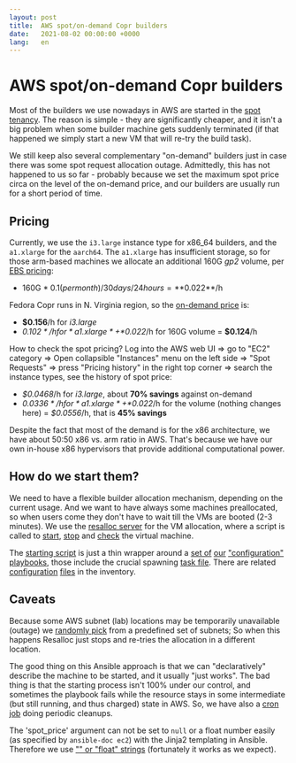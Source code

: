 ```yaml
---
layout: post
title:  AWS spot/on-demand Copr builders
date:   2021-08-02 00:00:00 +0000
lang:   en
---
```


AWS spot/on-demand Copr builders
================================

Most of the builders we use nowadays in AWS are started in the [spot
tenancy][spot].  The reason is simple - they are significantly cheaper, and it isn't a
big problem when some builder machine gets suddenly terminated (if that happened
we simply start a new VM that will re-try the build task).

We still keep also several complementary "on-demand" builders just in case there
was some spot request allocation outage.  Admittedly, this has not happened to us
so far - probably because we set the maximum spot price circa on the level of
the on-demand price, and our builders are usually run for a short period of time.


Pricing
-------

Currently, we use the `i3.large` instance type for x86\_64 builders, and
the `a1.xlarge` for the `aarch64`.  The `a1.xlarge` has insufficient storage, so
for those arm-based machines we allocate an additional 160G *gp2* volume, per [EBS
pricing][ebs-pricing]:

- 160G * $0.1 (per month) / 30 days / 24 hours = **$0.022**/h

Fedora Copr runs in N. Virginia region, so the [on-demand price][cost] is:

- **$0.156**/h for *i3.large*
- *$0.102*/h for *a1.xlarge* + *$0.022*/h for 160G volume = **$0.124**/h

How to check the spot pricing?  Log into the AWS web UI => go to "EC2" category
=> Open collapsible "Instances" menu on the left side => "Spot Requests" =>
press "Pricing history" in the right top corner => search the instance types,
see the history of spot price:

- *$0.0468*/h for *i3.large*, about **70% savings** against on-demand
- *$0.0336*/h for *a1.xlarge* + *$0.022*/h for the volume (nothing changes
  here) = *$0.0556*/h, that is **45% savings**

Despite the fact that most of the demand is for the x86 architecture, we have
about 50:50 x86 vs. arm ratio in AWS.  That's because we have our own in-house
x86 hypervisors that provide additional computational power.


How do we start them?
---------------------

We need to have a flexible builder allocation mechanism, depending on the
current usage.  And we want to have always some machines preallocated, so when
users come they don't have to wait till the VMs are booted (2-3 minutes).  We
use the [resalloc server][resalloc] for the VM allocation, where a script is
called to [start][start-script], [stop][stop-script] and [check][check-script]
the virtual machine.

The [starting script][start-script] is just a thin wrapper around a [set
of][playbook-1] [our][playbook-2] ["configuration"][playbook-3]
[playbooks][playbook-4], those include the crucial spawning [task
file][task-file].  There are related [configuration][config] [files][config-2]
in the inventory.


Caveats
-------

Because some AWS subnet (lab) locations may be temporarily unavailable (outage)
we [randomly pick][choosing-subnet] from a predefined set of subnets;  So when
this happens Resalloc just stops and re-tries the allocation in a different
location.

The good thing on this Ansible approach is that we can "declaratively" describe
the machine to be started, and it usually "just works".  The bad thing is that
the starting process isn't 100% under our control, and sometimes the playbook
fails while the resource stays in some intermediate (but still running, and thus
charged) state in AWS.  So, we have also a [cron job][cron] doing periodic
cleanups.

The 'spot\_price' argument can not be set to `null` or a float number easily (as
specified by `ansible-doc ec2`) with the Jinja2 templating in Ansible.
Therefore we use ["" or "float" strings][strings] (fortunately it works as we
expect).

[ebs-pricing]: https://aws.amazon.com/ebs/pricing/
[cost]: https://instances.vantage.sh/
[resalloc]: https://github.com/praiskup/resalloc/blob/main/config/pools.yaml
[start-script]: https://pagure.io/fedora-infra/ansible/blob/25dd4678194c08228ed96c977b402892c402343b//f/roles/copr/backend/templates/resalloc/vm-aws-new
[stop-script]: https://pagure.io/fedora-infra/ansible/blob/25dd4678194c08228ed96c977b402892c402343b//f/roles/copr/backend/templates/resalloc/vm-aws-delete
[check-script]: https://pagure.io/fedora-infra/ansible/blob/25dd4678194c08228ed96c977b402892c402343b//f/roles/copr/backend/templates/resalloc/vm-check
[playbook-1]: https://pagure.io/fedora-infra/ansible/blob/25dd4678194c08228ed96c977b402892c402343b//f/roles/copr/backend/files/provision/builderpb-aws-x86_64.yml
[playbook-2]: https://pagure.io/fedora-infra/ansible/blob/25dd4678194c08228ed96c977b402892c402343b//f/roles/copr/backend/files/provision/builderpb-aws-aarch64.yml
[playbook-3]: https://pagure.io/fedora-infra/ansible/blob/25dd4678194c08228ed96c977b402892c402343b//f/roles/copr/backend/files/provision/builderpb-aws-spot-x86_64.yml
[playbook-4]: https://pagure.io/fedora-infra/ansible/blob/25dd4678194c08228ed96c977b402892c402343b//f/roles/copr/backend/files/provision/builderpb-aws-spot-aarch64.yml
[task-file]: https://pagure.io/fedora-infra/ansible/blob/25dd4678194c08228ed96c977b402892c402343b//f/roles/copr/backend/files/provision/spinup_aws_task.yml
[config]: https://pagure.io/fedora-infra/ansible/blob/25dd4678194c08228ed96c977b402892c402343b/f/inventory/group_vars/copr_aws#_56-62
[config-2]: https://pagure.io/fedora-infra/ansible/blob/25dd4678194c08228ed96c977b402892c402343b/f/roles/copr/backend/templates/provision/aws_cloud_vars.yml
[choosing-subnet]: https://pagure.io/fedora-infra/ansible/blob/25dd4678194c08228ed96c977b402892c402343b/f/roles/copr/backend/files/provision/spinup_aws_task.yml#_6
[cron]: https://pagure.io/fedora-infra/ansible/blob/25dd4678194c08228ed96c977b402892c402343b/f/roles/copr/backend/files/cleanup-vms-aws-resalloc
[strings]: https://pagure.io/fedora-infra/ansible/blob/25dd4678194c08228ed96c977b402892c402343b/f/roles/copr/backend/files/provision/spinup_aws_task.yml#_28
[spot]: https://docs.aws.amazon.com/AWSEC2/latest/UserGuide/using-spot-instances.html
